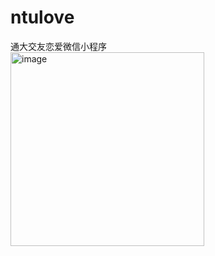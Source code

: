 # ntulove
通大交友恋爱微信小程序
<br>
<img width="310" alt="image" src="https://github.com/yellowweii/ntulove/assets/138266079/b99ba7af-3095-451d-bbe6-651b5d7c05a7">
